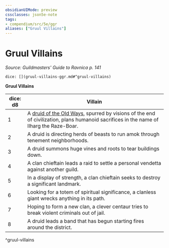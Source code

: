 ```yaml
---
obsidianUIMode: preview
cssclasses: json5e-note
tags:
- compendium/src/5e/ggr
aliases: ["Gruul Villains"]
---
```

# Gruul Villains
*Source: Guildmasters' Guide to Ravnica p. 141* 

`dice: [](gruul-villains-ggr.md#^gruul-villains)`

**Gruul Villains**

| dice: d8 | Villain |
|----------|---------|
| 1 | A [druid of the Old Ways](b_druid-of-the-old-ways-ggr.md), spurred by visions of the end of civilization, plans humanoid sacrifices in the name of Ilharg the Raze-Boar. |
| 2 | A druid is directing herds of beasts to run amok through tenement neighborhoods. |
| 3 | A druid summons huge vines and roots to tear buildings down. |
| 4 | A clan chieftain leads a raid to settle a personal vendetta against another guild. |
| 5 | In a display of strength, a clan chieftain seeks to destroy a significant landmark. |
| 6 | Looking for a totem of spiritual significance, a clanless giant wrecks anything in its path. |
| 7 | Hoping to form a new clan, a clever centaur tries to break violent criminals out of jail. |
| 8 | A druid leads a band that has begun starting fires around the district. |
^gruul-villains